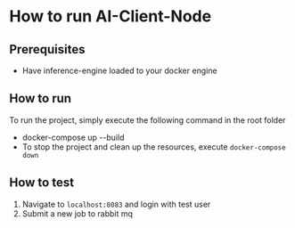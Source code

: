 # How to run AI-Client-Node

## Prerequisites

- Have inference-engine loaded to your docker engine

## How to run
To run the project, simply execute the following command in the root folder
* docker-compose up --build
* To stop the project and clean up the resources, execute `docker-compose down`

## How to test
1. Navigate to `localhost:8083` and login with test user
2. Submit a new job to rabbit mq
